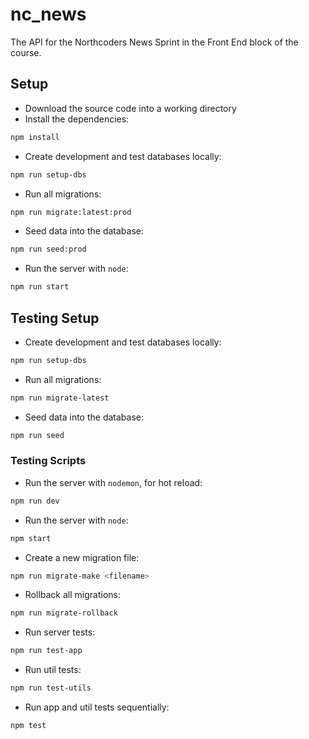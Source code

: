 # nc_news

The API for the Northcoders News Sprint in the Front End block of the course.

## Setup

- Download the source code into a working directory
- Install the dependencies:

```bash
npm install
```

- Create development and test databases locally:

```bash
npm run setup-dbs
```

- Run all migrations:

```bash
npm run migrate:latest:prod
```

- Seed data into the database:

```bash
npm run seed:prod
```

- Run the server with `node`:

```bash
npm run start
```

## Testing Setup

- Create development and test databases locally:

```bash
npm run setup-dbs
```

- Run all migrations:

```bash
npm run migrate-latest
```

- Seed data into the database:

```bash
npm run seed
```

### Testing Scripts

- Run the server with `nodemon`, for hot reload:

```bash
npm run dev
```

- Run the server with `node`:

```bash
npm start
```

- Create a new migration file:

```bash
npm run migrate-make <filename>
```

- Rollback all migrations:

```bash
npm run migrate-rollback
```

- Run server tests:

```bash
npm run test-app
```

- Run util tests:

```bash
npm run test-utils
```

- Run app and util tests sequentially:

```bash
npm test
```
